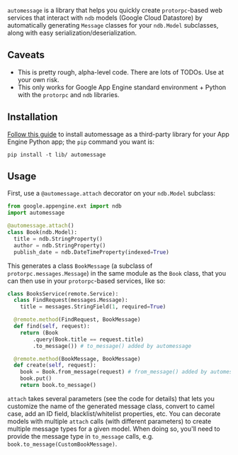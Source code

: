 `automessage` is a library that helps you quickly create `protorpc`-based web services that interact
with `ndb` models (Google Cloud Datastore) by automatically generating `Message` classes for your
`ndb.Model` subclasses, along with easy serialization/deserialization.

## Caveats

* This is pretty rough, alpha-level code. There are lots of TODOs. Use at your own risk.
* This only works for Google App Engine standard environment + Python with the `protorpc` and `ndb`
  libraries.

## Installation

[Follow this guide](https://cloud.google.com/appengine/docs/standard/python/tools/using-libraries-python-27)
to install automessage as a third-party library for your App Engine Python app; the `pip` command
you want is:

    pip install -t lib/ automessage

## Usage

First, use a `@automessage.attach` decorator on your `ndb.Model` subclass:

```python
from google.appengine.ext import ndb
import automessage

@automessage.attach()
class Book(ndb.Model):
  title = ndb.StringProperty()
  author = ndb.StringProperty()
  publish_date = ndb.DateTimeProperty(indexed=True)
```

This generates a class `BookMessage` (a subclass of `protorpc.messages.Message`) in the same module
as the `Book` class, that you can then use in your `protorpc`-based services, like so:

```python
class BooksService(remote.Service):
  class FindRequest(messages.Message):
    title = messages.StringField(1, required=True)

  @remote.method(FindRequest, BookMessage)
  def find(self, request):
    return (Book
        .query(Book.title == request.title)
        .to_message()) # to_message() added by automessage

  @remote.method(BookMessage, BookMessage)
  def create(self, request):
    book = Book.from_message(request) # from_message() added by automessage
    book.put()
    return book.to_message()
```

`attach` takes several parameters (see the code for details) that lets you customize the name of the
generated message class, convert to camel case, add an ID field, blacklist/whitelist properties,
etc. You can decorate models with multiple `attach` calls (with different parameters) to create
multiple message types for a given model. When doing so, you'll need to provide the message type
in `to_message` calls, e.g. `book.to_message(CustomBookMessage)`.
